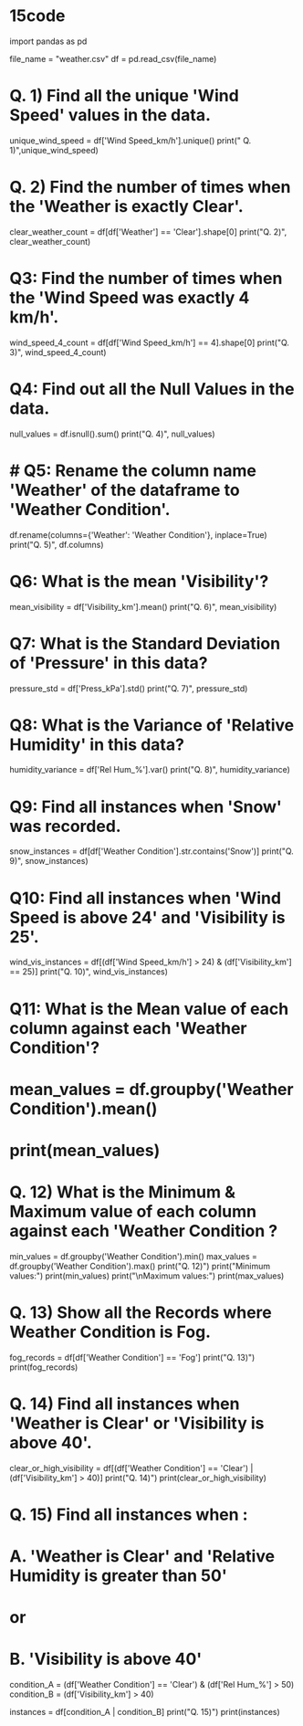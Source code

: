 # 15code
import pandas as pd

file_name = "weather.csv"
df = pd.read_csv(file_name)


# Q. 1)  Find all the unique 'Wind Speed' values in the data.
unique_wind_speed = df['Wind Speed_km/h'].unique()
print(" Q. 1)",unique_wind_speed)

# Q. 2) Find the number of times when the 'Weather is exactly Clear'.
clear_weather_count = df[df['Weather'] == 'Clear'].shape[0]
print("Q. 2)", clear_weather_count)

# Q3: Find the number of times when the 'Wind Speed was exactly 4 km/h'.
wind_speed_4_count = df[df['Wind Speed_km/h'] == 4].shape[0]
print("Q. 3)", wind_speed_4_count)

# Q4: Find out all the Null Values in the data.
null_values = df.isnull().sum()
print("Q. 4)", null_values)

# # Q5: Rename the column name 'Weather' of the dataframe to 'Weather Condition'.
df.rename(columns={'Weather': 'Weather Condition'}, inplace=True)
print("Q. 5)", df.columns) 

# Q6: What is the mean 'Visibility'?
mean_visibility = df['Visibility_km'].mean()
print("Q. 6)", mean_visibility)

# Q7: What is the Standard Deviation of 'Pressure' in this data?
pressure_std = df['Press_kPa'].std()
print("Q. 7)", pressure_std)

# Q8: What is the Variance of 'Relative Humidity' in this data?
humidity_variance = df['Rel Hum_%'].var()
print("Q. 8)", humidity_variance)

# Q9: Find all instances when 'Snow' was recorded.
snow_instances = df[df['Weather Condition'].str.contains('Snow')]
print("Q. 9)", snow_instances)

# Q10: Find all instances when 'Wind Speed is above 24' and 'Visibility is 25'.
wind_vis_instances = df[(df['Wind Speed_km/h'] > 24) & (df['Visibility_km'] == 25)]
print("Q. 10)", wind_vis_instances)

# Q11: What is the Mean value of each column against each 'Weather Condition'?
# mean_values = df.groupby('Weather Condition').mean()
# print(mean_values)

# Q. 12) What is the Minimum & Maximum value of each column against each 'Weather Condition ?

min_values = df.groupby('Weather Condition').min()
max_values = df.groupby('Weather Condition').max()
print("Q. 12)")
print("Minimum values:")
print(min_values)
print("\nMaximum values:")
print(max_values)

# Q. 13) Show all the Records where Weather Condition is Fog.
fog_records = df[df['Weather Condition'] == 'Fog']
print("Q. 13)")
print(fog_records)

# Q. 14) Find all instances when 'Weather is Clear' or 'Visibility is above 40'.
clear_or_high_visibility = df[(df['Weather Condition'] == 'Clear') | (df['Visibility_km'] > 40)]
print("Q. 14)")
print(clear_or_high_visibility)


# Q. 15) Find all instances when :
# A. 'Weather is Clear' and 'Relative Humidity is greater than 50'
# or
# B. 'Visibility is above 40'
condition_A = (df['Weather Condition'] == 'Clear') & (df['Rel Hum_%'] > 50)
condition_B = (df['Visibility_km'] > 40)

instances = df[condition_A | condition_B]
print("Q. 15)")
print(instances)
